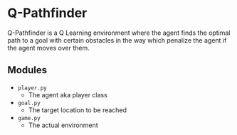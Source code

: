 # Q-Pathfinder
Q-Pathfinder is a Q Learning environment where the agent finds the optimal path to a goal with certain obstacles in the way which penalize the agent if the agent moves over them.

## Modules
- `player.py`
  - The agent aka player class
- `goal.py`
  - The target location to be reached
- `game.py`
  - The actual environment
